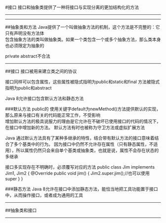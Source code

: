 #接口
接口和抽象类提供了一种将接口与实现分离的更加结构化的方法

-----------
-----------
##抽象类和方法
Java提供了一个叫做抽象方法的机制，这个方法是不完整的：它只有声明没有方法体  
包含抽象方法的类叫做抽象类。如果一个类包含一个或多个抽象方法，那么类本身也必须限定为抽象的

private abstract不合法


-----------
##接口
接口被用来建立类之间的协议

接口同样可以包含属性，这些属性被隐式指明为public和static和final
方法被隐式指明为public和abstract

Java 8允许接口包含默认方法和静态方法

###默认方法  public的
使用关键字default为newMethod()方法提供默认的实现，那么原来与接口有关的代码能正常工作，不受影响  
增加默认方法的极具说服力的理由是它允许在不破坏已使用接口的代码的情况下，在接口中增加新的方法。
默认方法有时也被称为守卫方法或虚拟扩展方法

Java 通过默认方法具有了某种多继承的特性，结合带有默认方法的接口意味着结合了多个基类中的行为。
因为接口中仍然不允许存在属性（只有静态属性，不适用），所以属性仍然只会来自单个基类或抽象类，也就是说，属性不会存在状态的多继承

接口多实现存在不明确时，必须覆写对应的方法
public class Jim implements Jim1, Jim2 {
    @Override
    public void jim() {
        Jim2.super.jim();//也可以使用super
    }
 }
 
###静态方法
Java 8允许在接口中添加静态方法，能恰当地把工具功能置于接口中，从而操作接口，或者成为通用的工具


------------
##抽象类和接口


------------